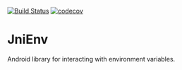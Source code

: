[![Build Status](https://travis-ci.org/aaalaniz/jnienv.svg?branch=master)](https://travis-ci.org/aaalaniz/jnienv)
[![codecov](https://codecov.io/gh/aaalaniz/jnienv/branch/master/graph/badge.svg)](https://codecov.io/gh/aaalaniz/jnienv)

# JniEnv 

Android library for interacting with environment variables.
